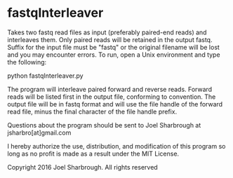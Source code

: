 # fastqInterleaver
Takes two fastq read files as input (preferably paired-end reads) and 
interleaves them. Only paired reads will be retained in the output fastq. 
Suffix for the input file must be "fastq" or the original filename will be 
lost and you may encounter errors. To run, open a Unix environment and type 
the following:
    
python fastqInterleaver.py <forwardReads> <reverseReads>
    
The program will interleave paired forward and reverse reads. Forward reads
will be listed first in the output file, conforming to convention. The 
output file will be in fastq format and will use the file handle of the 
forward read file, minus the final character of the file handle prefix.
    
Questions about the program should be sent to Joel Sharbrough at 
jsharbro[at]gmail.com 
    
I hereby authorize the use, distribution, and modification of this program 
so long as no profit is made as a result under the MIT License. 
    
Copyright 2016 Joel Sharbrough. All rights reserved
